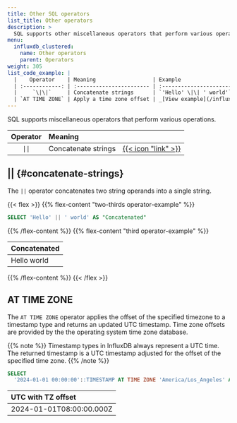 ```yaml
---
title: Other SQL operators
list_title: Other operators
description: >
  SQL supports other miscellaneous operators that perform various operations.
menu:
  influxdb_clustered:
    name: Other operators
    parent: Operators
weight: 305
list_code_example: |
  |    Operator    | Meaning                  | Example                                 | Result        |
  | :------------: | :----------------------- | :-------------------------------------- | :------------ |
  |     `\|\|`     | Concatenate strings      | `'Hello' \|\| ' world'`                 | `Hello world` |
  | `AT TIME ZONE` | Apply a time zone offset | _[View example](/influxdb/clustered/reference/sql/operators/other/#at-time-zone)_ |               |
---
```


SQL supports miscellaneous operators that perform various operations.

| Operator | Meaning             |                                             |
| :------: | :------------------ | :------------------------------------------ |
|  `\|\|`  | Concatenate strings | [{{< icon "link" >}}](#concatenate-strings) |

## || {#concatenate-strings}

The `||` operator concatenates two string operands into a single string.

{{< flex >}}
{{% flex-content "two-thirds operator-example" %}}

```sql
SELECT 'Hello' || ' world' AS "Concatenated"
```

{{% /flex-content %}}
{{% flex-content "third operator-example" %}}

| Concatenated |
| :----------- |
| Hello world  |

{{% /flex-content %}}
{{< /flex >}}

## AT TIME ZONE

The `AT TIME ZONE` operator applies the offset of the specified timezone to a 
timestamp type and returns an updated UTC timestamp. Time zone offsets are
provided by the the operating system time zone database.

{{% note %}}
Timestamp types in InfluxDB always represent a UTC time. The returned timestamp
is a UTC timestamp adjusted for the offset of the specified time zone.
{{% /note %}}

```sql
SELECT
  '2024-01-01 00:00:00'::TIMESTAMP AT TIME ZONE 'America/Los_Angeles' AS 'UTC with TZ offset'
```

| UTC with TZ offset       |
| :----------------------- |
| 2024-01-01T08:00:00.000Z |
